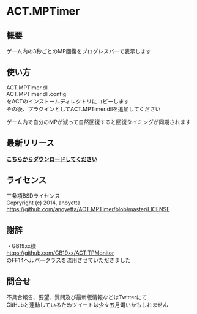 ACT.MPTimer
===========

概要
-------------
ゲーム内の3秒ごとのMP回復をプログレスバーで表示します
  
  
使い方
--------------
ACT.MPTimer.dll  
ACT.MPTimer.dll.config  
をACTのインストールディレクトリにコピーします  
その後、プラグインとしてACT.MPTimer.dllを追加してください  
  
ゲーム内で自分のMPが減って自然回復すると回復タイミングが同期されます  
  
  
最新リリース
--------------
**[こちらからダウンロードしてください](https://github.com/anoyetta/ACT.MPTimer/releases/latest)**  
  
  
ライセンス
--------------
三条項BSDライセンス  
Copryright (c) 2014, anoyetta  
https://github.com/anoyetta/ACT.MPTimer/blob/master/LICENSE  
  
  
謝辞
--------------
・GB19xx様  
https://github.com/GB19xx/ACT.TPMonitor  
のFF14ヘルパークラスを流用させていただきました  
  
  
問合せ
--------------
不具合報告、要望、質問及び最新版情報などはTwitterにて  
GitHubと連動しているためツイートは少々五月蠅いかもしれません  

